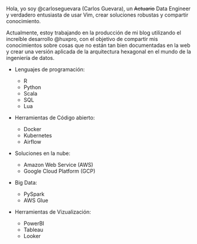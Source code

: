 Hola, yo soy @carloseguevara (Carlos Guevara), un ~~Actuario~~ Data Engineer y
verdadero entusiasta de usar Vim, crear soluciones robustas y compartir
conocimiento.

Actualmente, estoy trabajando en la producción de mi blog utilizando el
increíble desarrollo @huxpro, con el objetivo de compartir mis conocimientos
sobre cosas que no están tan bien documentadas en la web y crear una versión
aplicada de la arquitectura hexagonal en el mundo de la ingeniería de datos.


- Lenguajes de programación:
    - R
    - Python
    - Scala
    - SQL
    - Lua

- Herramientas de Código abierto:
    - Docker
    - Kubernetes
    - Airflow

- Soluciones en la nube:
    - Amazon Web Service (AWS)
    - Google Cloud Platform (GCP)

- Big Data:
    - PySpark
    - AWS Glue

- Herramientas de Vizualización:
    - PowerBI
    - Tableau
    - Looker
